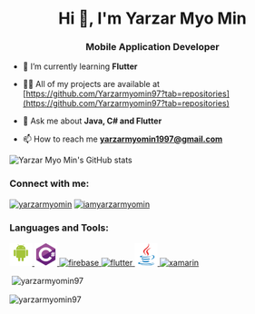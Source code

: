 <h1 align="center">Hi 👋, I'm Yarzar Myo Min</h1>
<h3 align="center">Mobile Application Developer</h3>

- 🌱 I’m currently learning **Flutter**

- 👨‍💻 All of my projects are available at [https://github.com/Yarzarmyomin97?tab=repositories](https://github.com/Yarzarmyomin97?tab=repositories)

- 💬 Ask me about **Java, C# and Flutter**

- 📫 How to reach me **yarzarmyomin1997@gmail.com**

![Yarzar Myo Min's GitHub stats](https://github-readme-stats.vercel.app/api?username=yarzarmyomin97&show_icons=true&theme=merko)


<h3 align="left">Connect with me:</h3>
<p align="left">
<a href="https://linkedin.com/in/yarzarmyomin" target="blank"><img align="center" src="https://raw.githubusercontent.com/rahuldkjain/github-profile-readme-generator/master/src/images/icons/Social/linked-in-alt.svg" alt="yarzarmyomin" height="30" width="40" /></a>
<a href="https://fb.com/iamyarzarmyomin" target="blank"><img align="center" src="https://raw.githubusercontent.com/rahuldkjain/github-profile-readme-generator/master/src/images/icons/Social/facebook.svg" alt="iamyarzarmyomin" height="30" width="40" /></a>
</p>

<h3 align="left">Languages and Tools:</h3>
<p align="left"> <a href="https://developer.android.com" target="_blank"> <img src="https://raw.githubusercontent.com/devicons/devicon/master/icons/android/android-original-wordmark.svg" alt="android" width="40" height="40"/> </a> <a href="https://www.w3schools.com/cs/" target="_blank"> <img src="https://raw.githubusercontent.com/devicons/devicon/master/icons/csharp/csharp-original.svg" alt="csharp" width="40" height="40"/> </a> <a href="https://firebase.google.com/" target="_blank"> <img src="https://www.vectorlogo.zone/logos/firebase/firebase-icon.svg" alt="firebase" width="40" height="40"/> </a> <a href="https://flutter.dev" target="_blank"> <img src="https://www.vectorlogo.zone/logos/flutterio/flutterio-icon.svg" alt="flutter" width="40" height="40"/> </a> <a href="https://www.java.com" target="_blank"> <img src="https://raw.githubusercontent.com/devicons/devicon/master/icons/java/java-original.svg" alt="java" width="40" height="40"/> </a> <a href="https://dotnet.microsoft.com/apps/xamarin" target="_blank"> <img src="https://raw.githubusercontent.com/detain/svg-logos/780f25886640cef088af994181646db2f6b1a3f8/svg/xamarin.svg" alt="xamarin" width="40" height="40"/> </a> </p>

<p>&nbsp;<img align="center" src="https://github-readme-stats.vercel.app/api?username=yarzarmyomin97&show_icons=true&locale=en" alt="yarzarmyomin97" /></p>

<p><img align="center" src="https://github-readme-streak-stats.herokuapp.com/?user=yarzarmyomin97&" alt="yarzarmyomin97" /></p>
